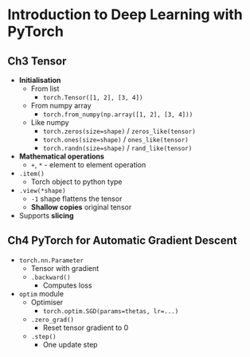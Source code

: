 # Introduction to Deep Learning with PyTorch

## Ch3 Tensor

- **Initialisation**
	- From list
		- `torch.Tensor([1, 2], [3, 4])`
	- From numpy array
		- `torch.from_numpy(np.array([1, 2], [3, 4]))`
	- Like numpy
		- `torch.zeros(size=shape)` / `zeros_like(tensor)`
		- `torch.ones(size=shape)` / `ones_like(tensor)`
		- `torch.randn(size=shape)` / `rand_like(tensor)`
- **Mathematical operations**
	- `+`, `*` - element to element operation
- `.item()`
	- Torch object to python type
- `.view(*shape)`
	- `-1` shape flattens the tensor
	- **Shallow copies** original tensor
- Supports **slicing**

## Ch4 PyTorch for Automatic Gradient Descent

- `torch.nn.Parameter`
	- Tensor with gradient
	- `.backward()`
		- Computes loss
- `optim` module
	- Optimiser
		- `torch.optim.SGD(params=thetas, lr=...)`
	- `.zero_grad()`
		- Reset tensor gradient to 0
	- `.step()`
		- One update step
